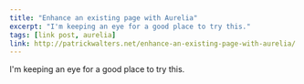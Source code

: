 ```yaml
---
title: "Enhance an existing page with Aurelia"
excerpt: "I'm keeping an eye for a good place to try this."
tags: [link post, aurelia]
link: http://patrickwalters.net/enhance-an-existing-page-with-aurelia/
---
```


I'm keeping an eye for a good place to try this.